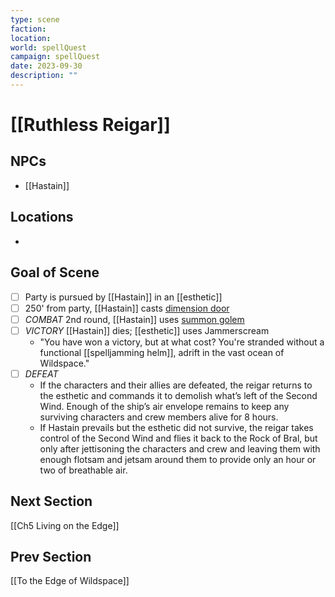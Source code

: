 ```yaml
---
type: scene
faction: 
location: 
world: spellQuest
campaign: spellQuest
date: 2023-09-30
description: ""
---
```

# [[Ruthless Reigar]]

## NPCs
- [[Hastain]]

## Locations
- 

## Goal of Scene
- [ ] Party is pursued by [[Hastain]] in an [[esthetic]]
- [ ] 250' from party, [[Hastain]] casts [dimension door](http://dnd5e.wikidot.com/spell:dimension-door)
- [ ] *COMBAT* 2nd round, [[Hastain]] uses [summon golem](http://dnd5e.wikidot.com/spell:summon-construct)
- [ ] *VICTORY* [[Hastain]] dies; [[esthetic]] uses Jammerscream
	- "You have won a victory, but at what cost? You're stranded without a functional [[spelljamming helm]], adrift in the vast ocean of Wildspace."
- [ ] *DEFEAT* 
	- If the characters and their allies are defeated, the reigar returns to the esthetic and commands it to demolish what’s left of the Second Wind. Enough of the ship’s air envelope remains to keep any surviving characters and crew members alive for 8 hours.
	- If Hastain prevails but the esthetic did not survive, the reigar takes control of the Second Wind and flies it back to the Rock of Bral, but only after jettisoning the characters and crew and leaving them with enough flotsam and jetsam around them to provide only an hour or two of breathable air.

## Next Section
[[Ch5 Living on the Edge]]

## Prev Section
[[To the Edge of Wildspace]]